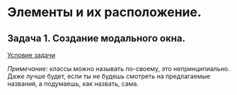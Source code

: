 # Элементы и их расположение. 

## Задача 1. Создание модального окна.
[Условие задачи](https://htmlbase.ru/exercise/rabota-s-pozicionirovaniem-sozdanie-modalnogo-okna)

*Примечание*: классы можно называть по-своему, это непринципиально. Даже лучше будет, если ты не будешь смотреть на предлагаемые названия, а подумаешь, как назвать, сама.
